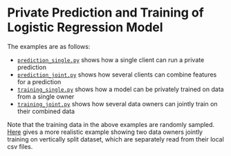 # Private Prediction and Training of Logistic Regression Model

The examples are as follows:

- [`prediction_single.py`](./prediction_single.py) shows how a single client can run a private prediction
- [`prediction_joint.py`](./prediction_joint.py) shows how several clients can combine features for a prediction
- [`training_single.py`](./training_single.py) shows how a model can be privately trained on data from a single owner
- [`training_joint.py`](./training_joint.py) shows how several data owners can jointly train on their combined data

Note that the training data in the above examples are randomly sampled. [Here](https://alibaba-gemini-lab.github.io/docs/blog/tfe/) gives a more realistic example showing two data owners jointly training on vertically split dataset, which are separately read from their local csv files.
